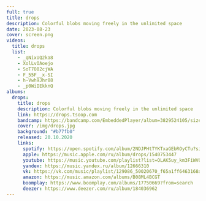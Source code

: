 ```yaml
---
full: true
title: drops
description: Colorful blobs moving freely in the unlimited space
date: 2023-08-23
cover: screen.png
videos:
  title: drops
  list:
    - _qNixUQ2ka8
    - XolLvOAoejo
    - SoT7O82cjWA
    - F_55F__x-SI
    - h-Vwh9Jhr88
    - _p0WiIEkknQ
albums:
  drops:
    title: drops
    description: Colorful blobs moving freely in the unlimited space
    link: https://drops.tsoop.com
    bandcamp: https://bandcamp.com/EmbeddedPlayer/album=3829524105/size=large/bgcol=ffffff/linkcol=0687f5/artwork=none/transparent=true/
    cover: /img/drops.jpg
    background: "#b77fb0"
    released: 20.10.2020
    links:
      spotify: https://open.spotify.com/album/2NDJPHtTYKTxaGEbROyCTu?si=zMtr_Bw-TmKTC1QoB61AOw
      apple: https://music.apple.com/ru/album/drops/1540753447
      youtube: https://music.youtube.com/playlist?list=OLAK5uy_km3FiWVOIj91gJ7-okHSn8XUsKl0T1YW8
      yandex: https://music.yandex.ru/album/12666310
      vk: https://vk.com/music/playlist/129086_50020670_f65a1ff6463168a5fc
      amazon: https://music.amazon.com/albums/B08ML4BCGT
      boomplay: https://www.boomplay.com/albums/17750669?from=search
      deezer: https://www.deezer.com/ru/album/184036962
---
```


<script setup>
import { useData } from 'vitepress'
const { frontmatter } = useData()
</script>

<album-row :album="frontmatter.albums.drops" />

<video-row v-bind="frontmatter.videos" />
